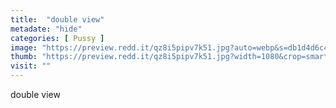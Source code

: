 ```yaml
---
title:  "double view"
metadate: "hide"
categories: [ Pussy ]
image: "https://preview.redd.it/qz8i5pipv7k51.jpg?auto=webp&s=db1d4d6c4d98df984b660fdf7745b1da0db270ec"
thumb: "https://preview.redd.it/qz8i5pipv7k51.jpg?width=1080&crop=smart&auto=webp&s=c90325d3c090999fd5d0fae14e7a626c759e75a2"
visit: ""
---
```

double view
